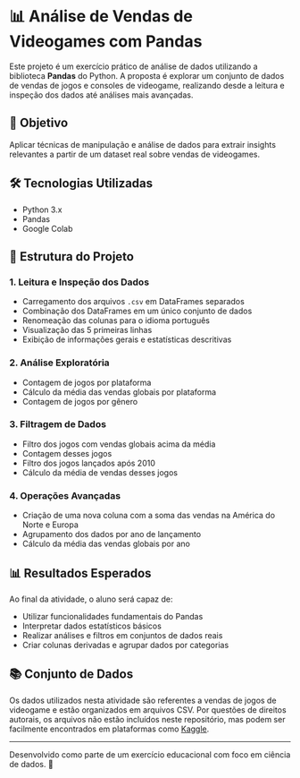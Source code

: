 # 📊 Análise de Vendas de Videogames com Pandas

Este projeto é um exercício prático de análise de dados utilizando a biblioteca **Pandas** do Python. A proposta é explorar um conjunto de dados de vendas de jogos e consoles de videogame, realizando desde a leitura e inspeção dos dados até análises mais avançadas.

## 🎯 Objetivo

Aplicar técnicas de manipulação e análise de dados para extrair insights relevantes a partir de um dataset real sobre vendas de videogames.

## 🛠️ Tecnologias Utilizadas

- Python 3.x  
- Pandas  
- Google Colab

## 📁 Estrutura do Projeto

### 1. Leitura e Inspeção dos Dados

- Carregamento dos arquivos `.csv` em DataFrames separados  
- Combinação dos DataFrames em um único conjunto de dados  
- Renomeação das colunas para o idioma português  
- Visualização das 5 primeiras linhas  
- Exibição de informações gerais e estatísticas descritivas  

### 2. Análise Exploratória

- Contagem de jogos por plataforma  
- Cálculo da média das vendas globais por plataforma  
- Contagem de jogos por gênero  

### 3. Filtragem de Dados

- Filtro dos jogos com vendas globais acima da média  
- Contagem desses jogos  
- Filtro dos jogos lançados após 2010  
- Cálculo da média de vendas desses jogos  

### 4. Operações Avançadas

- Criação de uma nova coluna com a soma das vendas na América do Norte e Europa  
- Agrupamento dos dados por ano de lançamento  
- Cálculo da média das vendas globais por ano  

## 📊 Resultados Esperados

Ao final da atividade, o aluno será capaz de:

- Utilizar funcionalidades fundamentais do Pandas  
- Interpretar dados estatísticos básicos  
- Realizar análises e filtros em conjuntos de dados reais  
- Criar colunas derivadas e agrupar dados por categorias  

## 📚 Conjunto de Dados

Os dados utilizados nesta atividade são referentes a vendas de jogos de videogame e estão organizados em arquivos CSV. Por questões de direitos autorais, os arquivos não estão incluídos neste repositório, mas podem ser facilmente encontrados em plataformas como [Kaggle](https://www.kaggle.com/).

---

Desenvolvido como parte de um exercício educacional com foco em ciência de dados. 🚀
